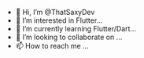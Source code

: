 - 👋 Hi, I’m @ThatSaxyDev
- 👀 I’m interested in Flutter...
- 🌱 I’m currently learning Flutter/Dart...
- 💞️ I’m looking to collaborate on ...
- 📫 How to reach me ...

<!---
ThatSaxyDev/ThatSaxyDev is a ✨ special ✨ repository because its `README.md` (this file) appears on your GitHub profile.
You can click the Preview link to take a look at your changes.
--->
